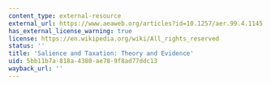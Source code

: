 ```yaml
---
content_type: external-resource
external_url: https://www.aeaweb.org/articles?id=10.1257/aer.99.4.1145
has_external_license_warning: true
license: https://en.wikipedia.org/wiki/All_rights_reserved
status: ''
title: 'Salience and Taxation: Theory and Evidence'
uid: 5bb11b7a-818a-4380-ae78-9f8ad77ddc13
wayback_url: ''
---
```

